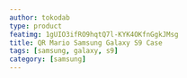 ```yaml
---
author: tokodab
type: product
featimg: 1gUIO3ifRO9hqtQ7l-KYK4OKfnGgkJMsg
title: QR Mario Samsung Galaxy S9 Case
tags: [samsung, galaxy, s9]
category: [samsung]
---
```

